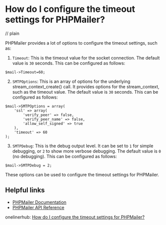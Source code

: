 # How do I configure the timeout settings for PHPMailer?
// plain

PHPMailer provides a lot of options to configure the timeout settings, such as:

1. `Timeout`: This is the timeout value for the socket connection. The default value is `30` seconds. This can be configured as follows:

```
$mail->Timeout=60;
```

2. `SMTPOptions`: This is an array of options for the underlying stream_context_create() call. It provides options for the stream_context, such as the timeout value. The default value is `30` seconds. This can be configured as follows:

```
$mail->SMTPOptions = array(
    'ssl' => array(
        'verify_peer' => false,
        'verify_peer_name' => false,
        'allow_self_signed' => true
    ),
    'timeout' => 60
);
```

3. `SMTPDebug`: This is the debug output level. It can be set to `1` for simple debugging, or `2` to show more verbose debugging. The default value is `0` (no debugging). This can be configured as follows:

```
$mail->SMTPDebug = 2;
```

These options can be used to configure the timeout settings for PHPMailer.

## Helpful links

- [PHPMailer Documentation](https://github.com/PHPMailer/PHPMailer/wiki/Tutorial)
- [PHPMailer API Reference](https://github.com/PHPMailer/PHPMailer/wiki/API)

onelinerhub: [How do I configure the timeout settings for PHPMailer?](https://onelinerhub.com/phpmailer/how-do-i-configure-the-timeout-settings-for-phpmailer)